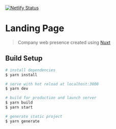 [![Netlify Status](https://api.netlify.com/api/v1/badges/f85895cb-a168-42e5-8f17-1537dbd87fc9/deploy-status)](https://app.netlify.com/sites/nxt-you/deploys)

# Landing Page

> Company web presence created using [Nuxt](https://nuxtjs.org/)

## Build Setup

```bash
# install dependencies
$ yarn install

# serve with hot reload at localhost:3000
$ yarn dev

# build for production and launch server
$ yarn build
$ yarn start

# generate static project
$ yarn generate
```
